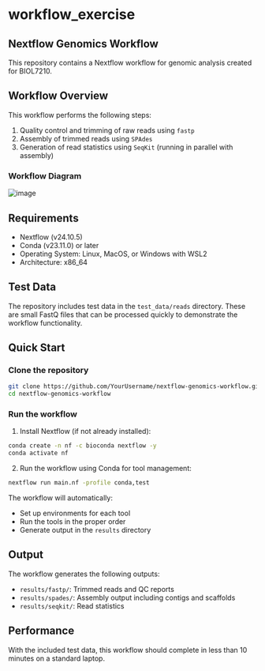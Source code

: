 # workflow_exercise

## Nextflow Genomics Workflow

This repository contains a Nextflow workflow for genomic analysis created for BIOL7210.

## Workflow Overview

This workflow performs the following steps:
1. Quality control and trimming of raw reads using `fastp`
2. Assembly of trimmed reads using `SPAdes`
3. Generation of read statistics using `SeqKit` (running in parallel with assembly)

### Workflow Diagram

![image](https://github.com/user-attachments/assets/1ffeb893-0192-467b-99d0-bfb4b430f019)


## Requirements

- Nextflow (v24.10.5)
- Conda (v23.11.0) or later
- Operating System: Linux, MacOS, or Windows with WSL2
- Architecture: x86_64

## Test Data

The repository includes test data in the `test_data/reads` directory. These are small FastQ files that can be processed quickly to demonstrate the workflow functionality.

## Quick Start

### Clone the repository

```bash
git clone https://github.com/YourUsername/nextflow-genomics-workflow.git
cd nextflow-genomics-workflow
```

### Run the workflow

1. Install Nextflow (if not already installed):
```bash
conda create -n nf -c bioconda nextflow -y
conda activate nf
```

2. Run the workflow using Conda for tool management:
```bash
nextflow run main.nf -profile conda,test
```

The workflow will automatically:
- Set up environments for each tool
- Run the tools in the proper order
- Generate output in the `results` directory

## Output

The workflow generates the following outputs:

- `results/fastp/`: Trimmed reads and QC reports
- `results/spades/`: Assembly output including contigs and scaffolds
- `results/seqkit/`: Read statistics

## Performance

With the included test data, this workflow should complete in less than 10 minutes on a standard laptop.
